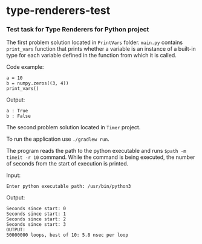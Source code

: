 # type-renderers-test

### Test task for Type Renderers for Python project

The first problem solution located in `PrintVars` folder. `main.py` contains `print_vars` 
function that prints whether a variable is an instance of a built-in type for each variable
defined in the function from which it is called.

Code example:

```
a = 10
b = numpy.zeros((3, 4))
print_vars()
```

Output: 

```
a : True
b : False
```



The second problem solution located in `Timer` project.

To run the application use `./gradlew run`. 

The program reads the path to the python executable and runs `$path -m timeit -r 10` command.
While the command is being executed, the number of seconds from the start of execution is printed.

Input:

```
Enter python executable path: /usr/bin/python3
```

Output:
```
Seconds since start: 0
Seconds since start: 1
Seconds since start: 2
Seconds since start: 3
OUTPUT:
50000000 loops, best of 10: 5.8 nsec per loop
```